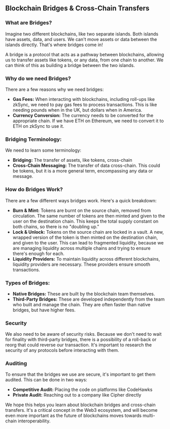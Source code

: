 ## Blockchain Bridges & Cross-Chain Transfers
### What are Bridges?
Imagine two different blockchains, like two separate islands. Both islands have assets, data, and users. We can't move assets or data between the islands directly. That's where bridges come in!

A bridge is a protocol that acts as a pathway between blockchains, allowing us to transfer assets like tokens, or any data, from one chain to another. We can think of this as building a bridge between the two islands. 

### Why do we need Bridges?
There are a few reasons why we need bridges:

* **Gas Fees:** When interacting with blockchains, including roll-ups like zkSync, we need to pay gas fees to process transactions. This is like needing pounds when in the UK, but dollars when in America.
* **Currency Conversion:** The currency needs to be converted for the appropriate chain. If we have ETH on Ethereum, we need to convert it to ETH on zkSync to use it.

### Bridging Terminology:
We need to learn some terminology:

* **Bridging:** The transfer of assets, like tokens, cross-chain
* **Cross-Chain Messaging:** The transfer of data cross-chain. This could be tokens, but it is a more general term, encompassing any data or message.

### How do Bridges Work? 
There are a few different ways bridges work. Here's a quick breakdown:

* **Burn & Mint:** Tokens are burnt on the source chain, removed from circulation. The same number of tokens are then minted and given to the user on the destination chain. This keeps the total supply constant on both chains, so there is no "doubling up." 
* **Lock & Unlock:** Tokens on the source chain are locked in a vault. A new, wrapped version of the token is then minted on the destination chain, and given to the user. This can lead to fragmented liquidity, because we are managing liquidity across multiple chains and trying to ensure there's enough for each.
* **Liquidity Providers:** To maintain liquidity across different blockchains, liquidity providers are necessary. These providers ensure smooth transactions.

### Types of Bridges:
* **Native Bridges:** These are built by the blockchain team themselves. 
* **Third-Party Bridges:**  These are developed independently from the team who built and manage the chain. They are often faster than native bridges, but have higher fees.

### Security
We also need to be aware of security risks. Because we don't need to wait for finality with third-party bridges, there is a possibility of a roll-back or reorg that could reverse our transaction. It's important to research the security of any protocols before interacting with them.

### Auditing
To ensure that the bridges we use are secure, it's important to get them audited. This can be done in two ways:

* **Competitive Audit:** Placing the code on platforms like CodeHawks
* **Private Audit:**  Reaching out to a company like Cipher directly

We hope this helps you learn about blockchain bridges and cross-chain transfers. It's a critical concept in the Web3 ecosystem, and will become even more important as the future of blockchains moves towards multi-chain interoperability. 
